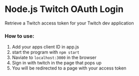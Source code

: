 # Node.js Twitch OAuth Login

Retrieve a Twitch access token for your Twitch dev application

### How to use:
1. Add your apps client ID in app.js
1. start the program with `npm start`
1. Naviate to `localhost:3000` in the browser
1. Sign in with twitch in the page that pops up
1. You will be redirected to a page with your access token